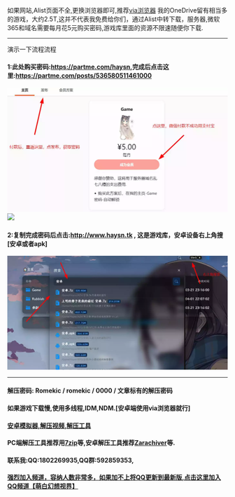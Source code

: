 如果网站,Alist页面不全,更换浏览器即可,推荐[via浏览器](https://viayoo.com/zh-cn)
我的OneDrive留有相当多的游戏，大约2.5T,这并不代表我免费给你们，通过Alist中转下载，服务器,微软365和域名需要每月花5元购买密码,游戏库里面的资源不限速随便你下载.
***
演示一下流程流程
#### 1:此处购买密码:<https://partme.com/haysn>,完成后点击这里:<https://partme.com/posts/536580511461000>
![](https://github.com/romekic/Linek/blob/main/1.webp)
![](https://imgtg.com/image/86rDU)
#### 2:复制完成密码后点击:<http://www.haysn.tk> , 这是游戏库，安卓设备右上角搜 [安卓或者apk] 
![](https://github.com/romekic/Linek/blob/main/2.webp)
***
#### 解压密码: Romekic / romekic / 0000 / 文章标有的解压密码
#### 如果游戏下载慢,使用多线程,IDM,NDM.[安卓端使用via浏览器就行]
#### [安卓模拟器,解压视频,解压工具](http://www.haysn.tk/Rubbish)
#### PC端解压工具推荐用[7zip](https://experiments-alicdn.sparanoid.net/7z/7z2201-x64.exe)等,安卓解压工具推荐[Zarachiver](http://www.haysn.tk/Rubbish/APK)等.

#### 联系我:QQ:1802269935,QQ群:592859353,
#### [强烈加入频道，容纳人数非常多，如果加不上将QQ更新到最新版,点击这里加入QQ频道【萌白幻想视界】](https://pd.qq.com/s/10yy3rpgj)
